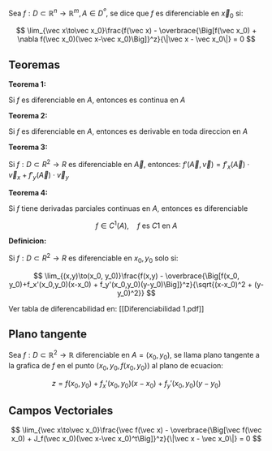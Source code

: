 Sea $f:D\subset\mathbb{R}^n\to\mathbb{R}^m,A\in D^º$, se dice que $f$ es diferenciable en $\vec x_0$ si:

$$
\lim_{\vec x\to\vec x_0}\frac{f(\vec x) - \overbrace{\Big[f(\vec x_0) + \nabla f(\vec x_0)(\vec x-\vec x_0)\Big]}^z}{\|\vec x - \vec x_0\|} = 0
$$

## Teoremas

**Teorema 1:**

Si $f$ es diferenciable en $A$, entonces es continua en $A$

**Teorema 2:**

Si $f$ es diferenciable en $A$, entonces es derivable en toda direccion en $A$

**Teorema 3:**

Si $f:D\subset R^2 \to R$ es diferenciable en $\vec A$, entonces: $f'(\vec A,\vec v) = f'_x(\vec A)\cdot\vec v_x + f'_y(\vec A) \cdot \vec v_y$

**Teorema 4:**

Si $f$ tiene derivadas parciales continuas en $A$, entonces es diferenciable

$$
f \in C^1(A),\quad f\text{ es }C1 \text{ en }A
$$

**Definicion:**

Si $f:D\subset R^2 \to R$ es diferenciable en $x_0, y_0$ solo si:

$$
\lim_{(x,y)\to(x_0, y_0)}\frac{f(x,y) - \overbrace{\Big[f(x_0, y_0)+f_x'(x_0,y_0)(x-x_0) + f_y'(x_0,y_0)(y-y_0)\Big]}^z}{\sqrt{(x-x_0)^2 + (y-y_0)^2}}
$$

Ver tabla de diferencabilidad en: [[Diferenciabilidad 1.pdf]]

## Plano tangente

Sea $f: D\subset\mathbb{R}^2 \to\mathbb{R}$ diferenciable en $A = (x_0, y_0)$, se llama plano tangente a la grafica de $f$ en el punto $(x_0,y_0,f(x_0,y_0))$ al plano de ecuacion:

$$
z = f(x_0, y_0)+f_x'(x_0,y_0)(x-x_0) + f_y'(x_0,y_0)(y-y_0)
$$

## Campos Vectoriales

$$
\lim_{\vec x\to\vec x_0}\frac{\vec f(\vec x) - \overbrace{\Big[\vec f(\vec x_0) + J_f(\vec x_0)(\vec x-\vec x_0)^t\Big]}^z}{\|\vec x - \vec x_0\|} = 0
$$

